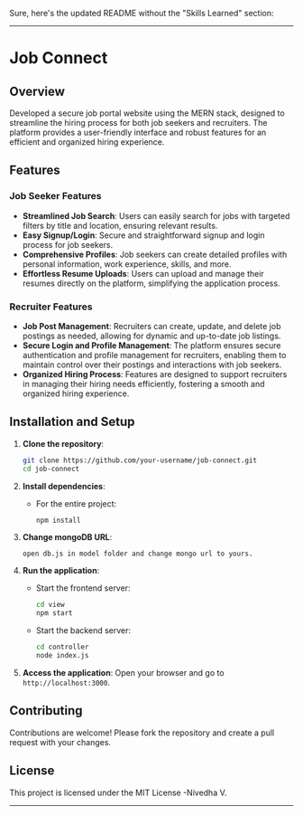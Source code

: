Sure, here's the updated README without the "Skills Learned" section:

---

# Job Connect

## Overview
Developed a secure job portal website using the MERN stack, designed to streamline the hiring process for both job seekers and recruiters. The platform provides a user-friendly interface and robust features for an efficient and organized hiring experience.

## Features

### Job Seeker Features
- **Streamlined Job Search**: Users can easily search for jobs with targeted filters by title and location, ensuring relevant results.
- **Easy Signup/Login**: Secure and straightforward signup and login process for job seekers.
- **Comprehensive Profiles**: Job seekers can create detailed profiles with personal information, work experience, skills, and more.
- **Effortless Resume Uploads**: Users can upload and manage their resumes directly on the platform, simplifying the application process.

### Recruiter Features
- **Job Post Management**: Recruiters can create, update, and delete job postings as needed, allowing for dynamic and up-to-date job listings.
- **Secure Login and Profile Management**: The platform ensures secure authentication and profile management for recruiters, enabling them to maintain control over their postings and interactions with job seekers.
- **Organized Hiring Process**: Features are designed to support recruiters in managing their hiring needs efficiently, fostering a smooth and organized hiring experience.

## Installation and Setup
1. **Clone the repository**:
   ```bash
   git clone https://github.com/your-username/job-connect.git
   cd job-connect
   ```

2. **Install dependencies**:
   - For the entire project:
     ```bash
     npm install
     ```

3. **Change mongoDB URL**: 
   ```env
   open db.js in model folder and change mongo url to yours.
   ```

4. **Run the application**:
   - Start the frontend server:
     ```bash
     cd view
     npm start
     ```
   - Start the backend server:
     ```bash
     cd controller
     node index.js
     ```

5. **Access the application**: Open your browser and go to `http://localhost:3000`.

## Contributing
Contributions are welcome! Please fork the repository and create a pull request with your changes.

## License
This project is licensed under the MIT License -Nivedha V.

---
